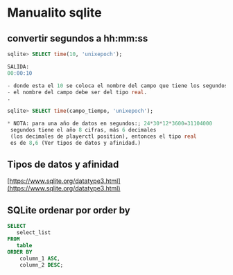 # Manualito sqlite

## convertir segundos a hh\:mm\:ss

``` sql
sqlite> SELECT time(10, 'unixepoch');

SALIDA:
00:00:10

- donde esta el 10 se coloca el nombre del campo que tiene los segundos,
- el nombre del campo debe ser del tipo real. 
.

sqlite> SELECT time(campo_tiempo, 'unixepoch');

* NOTA: para una año de datos en segundos:; 24*30*12*3600=31104000
 segundos tiene el año 8 cifras, más 6 decimales 
 (los decimales de playerctl position), entonces el tipo real 
 es de 8,6 (Ver tipos de datos y afinidad.)
```
## Tipos de datos y afinidad

[https://www.sqlite.org/datatype3.html](https://www.sqlite.org/datatype3.html)

## SQLite ordenar por order by

``` sql
SELECT
   select_list
FROM
   table
ORDER BY
    column_1 ASC,
    column_2 DESC;
``` 



